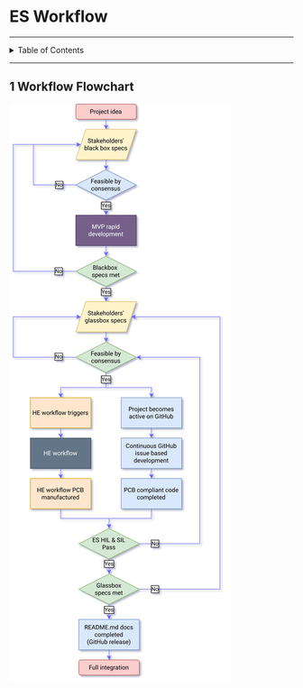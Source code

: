 # ES Workflow

---

<details markdown="1">
  <summary>Table of Contents</summary>

- [1 Workflow Flowchart](#1-workflow-flowchart)

</details>

---

## 1 Workflow Flowchart

![ES Workflow Shadow.drawio.png](pictures%2FES%20Workflow%20Shadow.drawio.png)
  